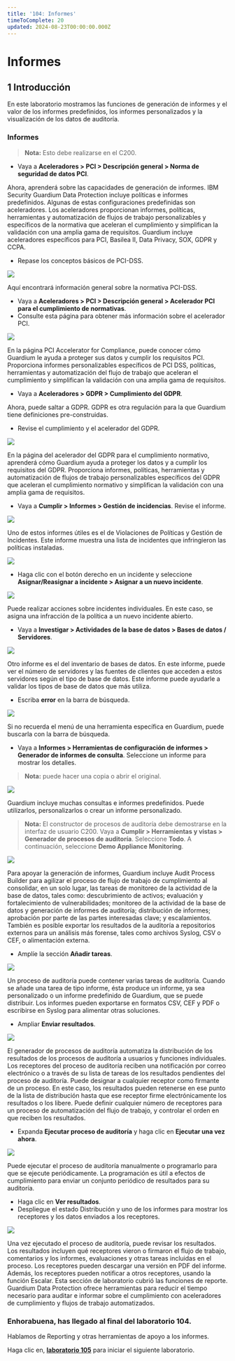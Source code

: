 ```yaml
---
title: '104: Informes'
timeToComplete: 20
updated: 2024-08-23T00:00:00.000Z
---
```

# Informes

## 1 Introducción

En este laboratorio mostramos las funciones de generación de informes y el valor de los informes predefinidos, los informes personalizados y la visualización de los datos de auditoría.

### Informes

> **Nota:** Esto debe realizarse en el C200.

*   Vaya a **Aceleradores > PCI > Descripción general > Norma de seguridad de datos PCI**.

Ahora, aprenderá sobre las capacidades de generación de informes. IBM Security Guardium Data Protection incluye políticas e informes predefinidos. Algunas de estas configuraciones predefinidas son aceleradores. Los aceleradores proporcionan informes, políticas, herramientas y automatización de flujos de trabajo personalizables y específicos de la normativa que aceleran el cumplimiento y simplifican la validación con una amplia gama de requisitos. Guardium incluye aceleradores específicos para PCI, Basilea II, Data Privacy, SOX, GDPR y CCPA.

*   Repase los conceptos básicos de PCI-DSS.

![](./images/104/image-001.webp)

Aquí encontrará información general sobre la normativa PCI-DSS.

*   Vaya a **Aceleradores > PCI > Descripción general > Acelerador PCI para el cumplimiento de normativas**.
*   Consulte esta página para obtener más información sobre el acelerador PCI.

![](./images/104/image-002.webp)

En la página PCI Accelerator for Compliance, puede conocer cómo Guardium le ayuda a proteger sus datos y cumplir los requisitos PCI. Proporciona informes personalizables específicos de PCI DSS, políticas, herramientas y automatización del flujo de trabajo que aceleran el cumplimiento y simplifican la validación con una amplia gama de requisitos.

*   Vaya a **Aceleradores > GDPR > Cumplimiento del GDPR**.

Ahora, puede saltar a GDPR. GDPR es otra regulación para la que Guardium tiene definiciones pre-construidas.

*   Revise el cumplimiento y el acelerador del GDPR.

![](./images/104/image-003.webp)

En la página del acelerador del GDPR para el cumplimiento normativo, aprenderá cómo Guardium ayuda a proteger los datos y a cumplir los requisitos del GDPR. Proporciona informes, políticas, herramientas y automatización de flujos de trabajo personalizables específicos del GDPR que aceleran el cumplimiento normativo y simplifican la validación con una amplia gama de requisitos.

*   Vaya a **Cumplir > Informes > Gestión de incidencias**. Revise el informe.

![](./images/104/image-004.webp)

Uno de estos informes útiles es el de Violaciones de Políticas y Gestión de Incidentes. Este informe muestra una lista de incidentes que infringieron las políticas instaladas.

![](./images/104/image-005.webp)

*   Haga clic con el botón derecho en un incidente y seleccione **Asignar/Reasignar a incidente > Asignar a un nuevo incidente**.

![](./images/104/image-006.webp)

Puede realizar acciones sobre incidentes individuales. En este caso, se asigna una infracción de la política a un nuevo incidente abierto.

*   Vaya a **Investigar > Actividades de la base de datos > Bases de datos / Servidores**.

![](./images/104/image-007.webp)

Otro informe es el del inventario de bases de datos. En este informe, puede ver el número de servidores y las fuentes de clientes que acceden a estos servidores según el tipo de base de datos. Este informe puede ayudarle a validar los tipos de base de datos que más utiliza.

*   Escriba **error** en la barra de búsqueda.

![](./images/104/image-008.webp)

Si no recuerda el menú de una herramienta específica en Guardium, puede buscarla con la barra de búsqueda.

*   Vaya a **Informes > Herramientas de configuración de informes > Generador de informes de consulta**. Seleccione un informe para mostrar los detalles.

> **Nota:** puede hacer una copia o abrir el original.

![](./images/104/image-009.webp)

Guardium incluye muchas consultas e informes predefinidos. Puede utilizarlos, personalizarlos o crear un informe personalizado.

> **Nota:** El constructor de procesos de auditoría debe demostrarse en la interfaz de usuario C200. Vaya a **Cumplir > Herramientas y vistas > Generador de procesos de auditoría**. Seleccione **Todo**. A continuación, seleccione **Demo Appliance Monitoring**.

![](./images/104/image-010.webp)

Para apoyar la generación de informes, Guardium incluye Audit Process Builder para agilizar el proceso de flujo de trabajo de cumplimiento al consolidar, en un solo lugar, las tareas de monitoreo de la actividad de la base de datos, tales como: descubrimiento de activos; evaluación y fortalecimiento de vulnerabilidades; monitoreo de la actividad de la base de datos y generación de informes de auditoría; distribución de informes; aprobación por parte de las partes interesadas clave; y escalamientos. También es posible exportar los resultados de la auditoría a repositorios externos para un análisis más forense, tales como archivos Syslog, CSV o CEF, o alimentación externa.

*   Amplíe la sección **Añadir tareas**.

![](./images/104/image-011.webp)

Un proceso de auditoría puede contener varias tareas de auditoría. Cuando se añade una tarea de tipo informe, ésta produce un informe, ya sea personalizado o un informe predefinido de Guardium, que se puede distribuir. Los informes pueden exportarse en formatos CSV, CEF y PDF o escribirse en Syslog para alimentar otras soluciones.

*   Ampliar **Enviar resultados**.

![](./images/104/image-012.webp)

El generador de procesos de auditoría automatiza la distribución de los resultados de los procesos de auditoría a usuarios y funciones individuales. Los receptores del proceso de auditoría reciben una notificación por correo electrónico o a través de su lista de tareas de los resultados pendientes del proceso de auditoría. Puede designar a cualquier receptor como firmante de un proceso. En este caso, los resultados pueden retenerse en ese punto de la lista de distribución hasta que ese receptor firme electrónicamente los resultados o los libere. Puede definir cualquier número de receptores para un proceso de automatización del flujo de trabajo, y controlar el orden en que reciben los resultados.

*   Expanda **Ejecutar proceso de auditoría** y haga clic en **Ejecutar una vez ahora**.

![](./images/104/image-013.webp)

Puede ejecutar el proceso de auditoría manualmente o programarlo para que se ejecute periódicamente. La programación es útil a efectos de cumplimiento para enviar un conjunto periódico de resultados para su auditoría.

*   Haga clic en **Ver resultados**.
*   Despliegue el estado Distribución y uno de los informes para mostrar los receptores y los datos enviados a los receptores.

![](./images/104/image-014.webp)

Una vez ejecutado el proceso de auditoría, puede revisar los resultados. Los resultados incluyen qué receptores vieron o firmaron el flujo de trabajo, comentarios y los informes, evaluaciones y otras tareas incluidas en el proceso. Los receptores pueden descargar una versión en PDF del informe. Además, los receptores pueden notificar a otros receptores, usando la función Escalar. Esta sección de laboratorio cubrió las funciones de reporte. Guardium Data Protection ofrece herramientas para reducir el tiempo necesario para auditar e informar sobre el cumplimiento con aceleradores de cumplimiento y flujos de trabajo automatizados.

### Enhorabuena, has llegado al final del laboratorio 104.

Hablamos de Reporting y otras herramientas de apoyo a los informes.

Haga clic en, **[laboratorio 105](/guardium/105)** para iniciar el siguiente laboratorio.
